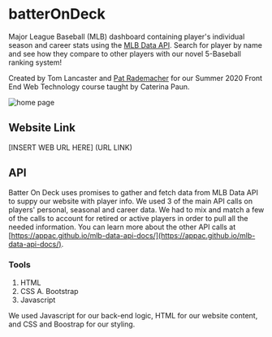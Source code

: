 # batterOnDeck
Major League Baseball (MLB) dashboard containing player's individual season and career stats using the [MLB Data API](https://appac.github.io/mlb-data-api-docs/). Search for player by name and see how they compare to other players with our novel 5-Baseball ranking system!

Created by Tom Lancaster and [Pat Rademacher](https://github.com/PatRademacher) for our Summer 2020 Front End Web Technology course taught by Caterina Paun.

![home page](images/home.png)

## Website Link
[INSERT WEB URL HERE] (URL LINK)

## API
Batter On Deck uses promises to gather and fetch data from MLB Data API to suppy our website with player info. We used 3 of the main API calls on players' personal, seasonal and career data. We had to mix and match a few of the calls to account for retired or active players in order to pull all the needed information. You can learn more about the other API calls at [https://appac.github.io/mlb-data-api-docs/](https://appac.github.io/mlb-data-api-docs/).

### Tools
1. HTML
2. CSS
    A. Bootstrap
3. Javascript

We used Javascript for our back-end logic, HTML for our website content, and CSS and Boostrap for our styling.




